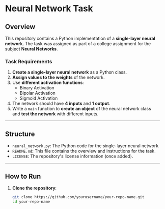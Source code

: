 # Neural Network Task

## Overview

This repository contains a Python implementation of a **single-layer neural network**. The task was assigned as part of a college assignment for the subject **Neural Networks**.

### Task Requirements

1. **Create a single-layer neural network** as a Python class.
2. **Assign values to the weights** of the network.
3. Use **different activation functions**:
    - Binary Activation
    - Bipolar Activation
    - Sigmoid Activation
4. The network should have **4 inputs** and **1 output**.
5. Write a `main` function to **create an object** of the neural network class and **test the network** with different inputs.

---

## Structure

- `neural_network.py`: The Python code for the single-layer neural network.
- `README.md`: This file contains the overview and instructions for the task.
- `LICENSE`: The repository's license information (once added).

---

## How to Run

1. **Clone the repository**:
   ```bash
   git clone https://github.com/yourusername/your-repo-name.git
   cd your-repo-name
